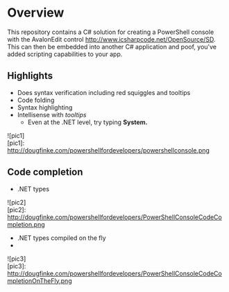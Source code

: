 # Overview
This repository contains a C# solution for creating a PowerShell console with the AvalonEdit control http://www.icsharpcode.net/OpenSource/SD.
This can then be embedded into another C# application and poof, you've added scripting capabilities to your app.

## Highlights
* Does syntax verification including red squiggles and tooltips
* Code folding
* Syntax highlighting
* Intellisense with *tooltips*
    * Even at the .NET level, try typing **System.**

![pic1]       
[pic1]: http://dougfinke.com/powershellfordevelopers/powershellconsole.png

## Code completion 
* .NET types

![pic2]       
[pic2]: http://dougfinke.com/powershellfordevelopers/PowerShellConsoleCodeCompletion.png

* .NET types compiled on the fly
* 
![pic3]       
[pic3]: http://dougfinke.com/powershellfordevelopers/PowerShellConsoleCodeCompletionOnTheFly.png
